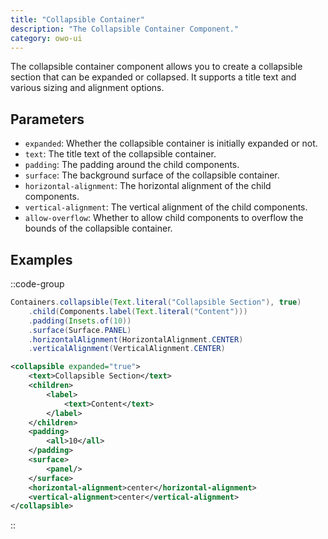 ```yaml
---
title: "Collapsible Container"
description: "The Collapsible Container Component."
category: owo-ui
---
```


The collapsible container component allows you to create a collapsible section that can be expanded or collapsed. It supports a title text and various sizing and alignment options.

## Parameters

- `expanded`: Whether the collapsible container is initially expanded or not.
- `text`: The title text of the collapsible container.
- `padding`: The padding around the child components.
- `surface`: The background surface of the collapsible container.
- `horizontal-alignment`: The horizontal alignment of the child components.
- `vertical-alignment`: The vertical alignment of the child components.
- `allow-overflow`: Whether to allow child components to overflow the bounds of the collapsible container.

## Examples

::code-group
```java [CollapsibleContainer.java]
Containers.collapsible(Text.literal("Collapsible Section"), true)
    .child(Components.label(Text.literal("Content")))
    .padding(Insets.of(10))
    .surface(Surface.PANEL)
    .horizontalAlignment(HorizontalAlignment.CENTER)
    .verticalAlignment(VerticalAlignment.CENTER)
```

```xml [collapsible-container.xml]
<collapsible expanded="true">
    <text>Collapsible Section</text>
    <children>
        <label>
            <text>Content</text>
        </label>
    </children>
    <padding>
        <all>10</all>
    </padding>
    <surface>
        <panel/>
    </surface>
    <horizontal-alignment>center</horizontal-alignment>
    <vertical-alignment>center</vertical-alignment>
</collapsible>
```
::
